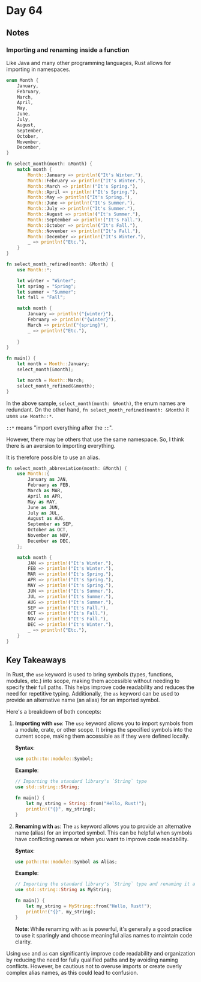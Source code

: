 # Day 64

## Notes

### Importing and renaming inside a function

Like Java and many other programming languages, Rust allows for importing in namespaces.

```rust
enum Month {
    January,
    February,
    March,
    April,
    May,
    June,
    July,
    August,
    September,
    October,
    November,
    December,
}

fn select_month(month: &Month) {
    match month {
        Month::January => println!("It's Winter."),
        Month::February => println!("It's Winter."),
        Month::March => println!("It's Spring."),
        Month::April => println!("It's Spring."),
        Month::May => println!("It's Spring."),
        Month::June => println!("It's Summer."),
        Month::July => println!("It's Summer."),
        Month::August => println!("It's Summer."),
        Month::September => println!("It's Fall."),
        Month::October => println!("It's Fall."),
        Month::November => println!("It's Fall."),
        Month::December => println!("It's Winter."),
        _ => println!("Etc."),
    }
}

fn select_month_refined(month: &Month) {
    use Month::*;

    let winter = "Winter";
    let spring = "Spring";
    let summer = "Summer";
    let fall = "Fall";

    match month {
        January => println!("{winter}"),
        February => println!("{winter}"),
        March => println!("{spring}"),
        _ => println!("Etc."),
        
    }
}

fn main() {
    let month = Month::January;
    select_month(&month);

    let month = Month::March;
    select_month_refined(&month);
}
```

In the above sample, `select_month(month: &Month)`, the enum names are redundant.
On the other hand, `fn select_month_refined(month: &Month)` it uses `use Month::*`.

`::*` means "import everything after the `::`".

However, there may be others that use the same namespace.
So, I think there is an aversion to importing everything.

It is therefore possible to use an alias.

```rust
fn select_month_abbreviation(month: &Month) {
    use Month::{
        January as JAN,
        February as FEB,
        March as MAR,
        April as APR,
        May as MAY,
        June as JUN,
        July as JUL,
        August as AUG,
        September as SEP,
        October as OCT,
        November as NOV,
        December as DEC,
    };

    match month {
        JAN => println!("It's Winter."),
        FEB => println!("It's Winter."),
        MAR => println!("It's Spring."),
        APR => println!("It's Spring."),
        MAY => println!("It's Spring."),
        JUN => println!("It's Summer."),
        JUL => println!("It's Summer."),
        AUG => println!("It's Summer."),
        SEP => println!("It's Fall."),
        OCT => println!("It's Fall."),
        NOV => println!("It's Fall."),
        DEC => println!("It's Winter."),
        _ => println!("Etc."),
    }
}
```

## Key Takeaways

In Rust, the `use` keyword is used to bring symbols (types, functions, modules, etc.) into scope, making them accessible without needing to specify their full paths. This helps improve code readability and reduces the need for repetitive typing. Additionally, the `as` keyword can be used to provide an alternative name (an alias) for an imported symbol.

Here's a breakdown of both concepts:

1. **Importing with `use`**:
   The `use` keyword allows you to import symbols from a module, crate, or other scope. It brings the specified symbols into the current scope, making them accessible as if they were defined locally.

   **Syntax**:
   ```rust
   use path::to::module::Symbol;
   ```

   **Example**:
   ```rust
   // Importing the standard library's `String` type
   use std::string::String;

   fn main() {
       let my_string = String::from("Hello, Rust!");
       println!("{}", my_string);
   }
   ```

2. **Renaming with `as`**:
   The `as` keyword allows you to provide an alternative name (alias) for an imported symbol. This can be helpful when symbols have conflicting names or when you want to improve code readability.

   **Syntax**:
   ```rust
   use path::to::module::Symbol as Alias;
   ```

   **Example**:
   ```rust
   // Importing the standard library's `String` type and renaming it as `MyString`
   use std::string::String as MyString;

   fn main() {
       let my_string = MyString::from("Hello, Rust!");
       println!("{}", my_string);
   }
   ```

   **Note**: While renaming with `as` is powerful, it's generally a good practice to use it sparingly and choose meaningful alias names to maintain code clarity.

Using `use` and `as` can significantly improve code readability and organization by reducing the need for fully qualified paths and by avoiding naming conflicts. However, be cautious not to overuse imports or create overly complex alias names, as this could lead to confusion.
